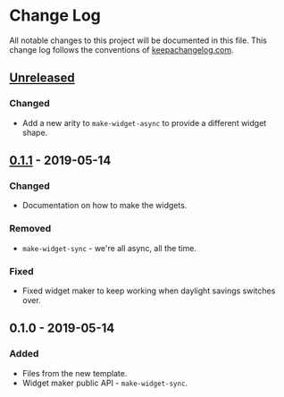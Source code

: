 # Change Log
All notable changes to this project will be documented in this file. This change log follows the conventions of [keepachangelog.com](http://keepachangelog.com/).

## [Unreleased]
### Changed
- Add a new arity to `make-widget-async` to provide a different widget shape.

## [0.1.1] - 2019-05-14
### Changed
- Documentation on how to make the widgets.

### Removed
- `make-widget-sync` - we're all async, all the time.

### Fixed
- Fixed widget maker to keep working when daylight savings switches over.

## 0.1.0 - 2019-05-14
### Added
- Files from the new template.
- Widget maker public API - `make-widget-sync`.

[Unreleased]: https://github.com/your-name/clj-epicc/compare/0.1.1...HEAD
[0.1.1]: https://github.com/your-name/clj-epicc/compare/0.1.0...0.1.1
